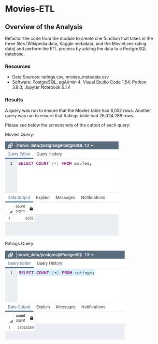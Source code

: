 # Movies-ETL
## Overview of the Analysis
Refactor the code from the module to create one function that takes in the three files (Wikipedia data, Kaggle metadata, and the MovieLens rating data) and perform the ETL process by adding the data to a PostgreSQL database.
### Resources
- Data Sources: ratings.csv, movies_metadata.csv 
- Software: PostgreSQL, pgAdmin 4, Visual Studio Code 1.54, Python 3.8.3, Jupyter Notebook 6.1.4

### Results
A query was run to ensure that the Movies table had 6,052 rows. Another query was run to ensure that Ratings table had 26,024,289 rows.

Please see below the screenshots of the output of each query:

Movies Query:

![movies_query.png](https://github.com/DanielGandia/Movies-ETL/blob/main/Resources/movies_query.png)

Ratings Query:

![ratings_query.png](https://github.com/DanielGandia/Movies-ETL/blob/main/Resources/ratings_query.png)